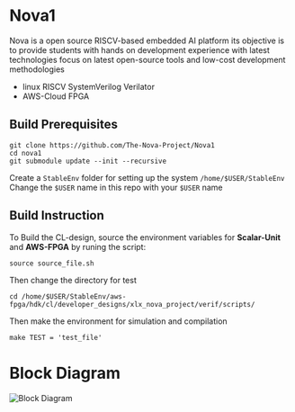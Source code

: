 # Nova1

Nova is a open source RISCV-based embedded AI platform its objective is to provide students with hands on development experience with latest technologies 
focus on latest open-source tools and low-cost development methodologies

- linux RISCV SystemVerilog Verilator
- AWS-Cloud FPGA

## Build Prerequisites

```
git clone https://github.com/The-Nova-Project/Nova1
cd nova1 
git submodule update --init --recursive
```

 Create a `StableEnv` folder for setting up the system `/home/$USER/StableEnv` 
 Change the `$USER` name in this repo with your `$USER` name 

## Build Instruction
To Build the CL-design, source the environment variables for **Scalar-Unit** and **AWS-FPGA** by runing the script:
```
source source_file.sh
```

Then change the directory for test
```
cd /home/$USER/StableEnv/aws-fpga/hdk/cl/developer_designs/xlx_nova_project/verif/scripts/
```

Then make the environment for simulation and compilation
```
make TEST = 'test_file'
```


# Block Diagram
![Block Diagram](https://user-images.githubusercontent.com/81433387/160123688-4e167296-8104-4c32-89f9-1c53b9c22632.png)
